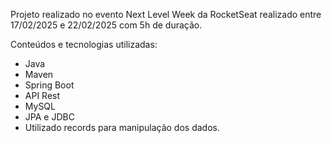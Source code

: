 Projeto realizado no evento Next Level Week da RocketSeat realizado entre 17/02/2025 e 22/02/2025 com 5h de duração.

Conteúdos e tecnologias utilizadas:
- Java
- Maven
- Spring Boot
- API Rest
- MySQL
- JPA e JDBC
- Utilizado records para manipulação dos dados.
